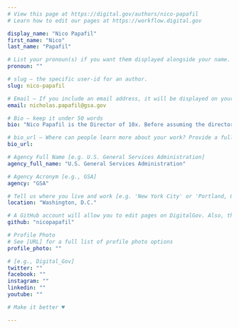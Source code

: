 ```yaml
---
# View this page at https://digital.gov/authors/nico-papafil
# Learn how to edit our pages at https://workflow.digital.gov

display_name: "Nico Papafil"
first_name: "Nico"
last_name: "Papafil"

# List your pronoun(s) if you want them displayed alongside your name. If blank, we'll use just your name. Learn more http://mypronouns.org
pronoun: ""

# slug — the specific user-id for an author.
slug: nico-papafil

# Email — If you include an email address, it will be displayed on your profile page
email: nicholas.papafil@gsa.gov

# Bio — keep it under 50 words
bio: "Nico Papafil is the Director of 10x. Before assuming the director role, Nico supported the project and has held a variety of roles in GSA. When not working, Nico loves traveling and spending time with his wife and daughter."

# bio_url — Where can people learn more about your work? Provide a full URL [e.g. 'https://www.example.gov/']
bio_url:

# Agency Full Name [e.g. U.S. General Services Administration]
agency_full_name: "U.S. General Services Administration"

# Agency Acronym [e.g., GSA]
agency: "GSA"

# Tell us where you live and work [e.g. 'New York City' or 'Portland, OR']
location: "Washington, D.C."

# A GitHub account will allow you to edit pages on DigitalGov. Also, the image used in your GitHub account can be used to populate your digital.gov profile photo. Learn more about getting a Github account at [URL]
github: "nicopapafil"

# Profile Photo
# See [URL] for a full list of profile photo options
profile_photo: ""

# [e.g., Digital_Gov]
twitter: ""
facebook: ""
instagram: ""
linkedin: ""
youtube: ""

# Make it better ♥

---
```

